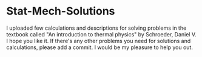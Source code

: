# Stat-Mech-Solutions
I uploaded few calculations and descriptions for solving problems in the textbook called "An introduction to thermal physics" by Schroeder, Daniel V.
I hope you like it. If there's any other problems you need for solutions and calculations, please add a commit. 
I would be my pleasure to help you out.

